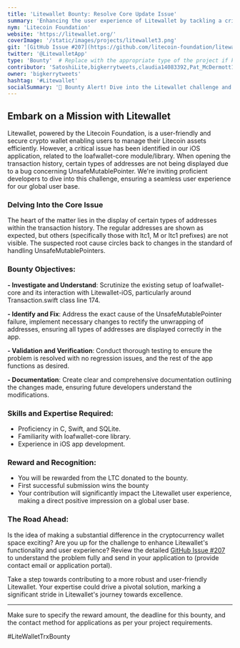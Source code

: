 ```yaml
---
title: 'Litewallet Bounty: Resolve Core Update Issue'
summary: 'Enhancing the user experience of Litewallet by tackling a critical issue related to address display in the transaction history.'
nym: 'Litecoin Foundation'
website: 'https://litewallet.org/'
coverImage: '/static/images/projects/litewallet3.png'
git: '[GitHub Issue #207](https://github.com/litecoin-foundation/litewallet-ios/pull/211)'
twitter: '@LitewalletApp'
type: 'Bounty'  # Replace with the appropriate type of the project if known.
contributor: 'SatoshiLite,bigkerrytweets,claudia14083392,Pat_McDermott17,ferencakIvan,josi_kie'
owner: 'bigkerrytweets'
hashtag: '#Litewallet'
socialSummary: '📢 Bounty Alert! Dive into the Litewallet challenge and resolve a core update issue affecting address display in transaction history. Expertise in C, Swift, and SQLite? This is your moment! Rewards await. Dive in now! 🔍'
---
```


## Embark on a Mission with Litewallet

Litewallet, powered by the Litecoin Foundation, is a user-friendly and secure crypto wallet enabling users to manage their Litecoin assets efficiently. However, a critical issue has been identified in our iOS application, related to the loafwallet-core module/library. When opening the transaction history, certain types of addresses are not being displayed due to a bug concerning UnsafeMutablePointer. We're inviting proficient developers to dive into this challenge, ensuring a seamless user experience for our global user base.

### Delving Into the Core Issue

The heart of the matter lies in the display of certain types of addresses within the transaction history. The regular addresses are shown as expected, but others (specifically those with ltc1, M or ltc1 prefixes) are not visible. The suspected root cause circles back to changes in the standard of handling UnsafeMutablePointers.

### Bounty Objectives:

**- Investigate and Understand**: Scrutinize the existing setup of loafwallet-core and its interaction with Litewallet-iOS, particularly around Transaction.swift class line 174.
  
**- Identify and Fix**: Address the exact cause of the UnsafeMutablePointer failure, implement necessary changes to rectify the unwrapping of addresses, ensuring all types of addresses are displayed correctly in the app.

**- Validation and Verification**: Conduct thorough testing to ensure the problem is resolved with no regression issues, and the rest of the app functions as desired.

**- Documentation**: Create clear and comprehensive documentation outlining the changes made, ensuring future developers understand the modifications.

### Skills and Expertise Required:

- Proficiency in C, Swift, and SQLite.
- Familiarity with loafwallet-core library.
- Experience in iOS app development.

### Reward and Recognition:

- You will be rewarded from the LTC donated to the bounty. 
- First successful submission wins the bounty
- Your contribution will significantly impact the Litewallet user experience, making a direct positive impression on a global user base.

### The Road Ahead:

Is the idea of making a substantial difference in the cryptocurrency wallet space exciting? Are you up for the challenge to enhance Litewallet's functionality and user experience? Review the detailed [GitHub Issue #207](https://github.com/litecoin-foundation/litewallet-ios/pull/211) to understand the problem fully and send in your application to (provide contact email or application portal).

Take a step towards contributing to a more robust and user-friendly Litewallet. Your expertise could drive a pivotal solution, marking a significant stride in Litewallet's journey towards excellence.

---

Make sure to specify the reward amount, the deadline for this bounty, and the contact method for applications as per your project requirements.

#LiteWalletTrxBounty